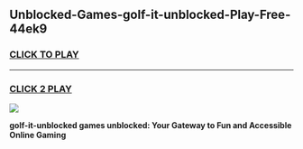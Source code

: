 
## Unblocked-Games-golf-it-unblocked-Play-Free-44ek9
<h3>
<a href="https://premium76.site?title=golf-it-unblocked&ref=21A">CLICK TO PLAY</a></h3>
<hr>

<h3>
<a href="https://premium76.site?title=golf-it-unblocked&ref=21A">CLICK 2 PLAY</a>
  
</h3>

<a href="https://premium76.site?title=golf-it-unblocked&ref=21A"><img src="https://clearcache.store/games.png"></a>


**golf-it-unblocked games unblocked: Your Gateway to Fun and Accessible Online Gaming**
